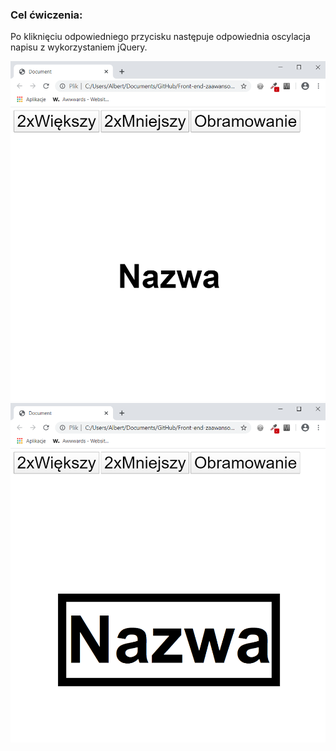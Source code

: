 <h3>Cel ćwiczenia:</h3>
<p>Po kliknięciu odpowiedniego przycisku następuje odpowiednia oscylacja napisu z wykorzystaniem jQuery.</p>

<img src="Screenshot1.png" alt="Tu powinien być Screenshot1">

<img src="Screenshot2.png" alt="Tu powinien być Screenshot2">